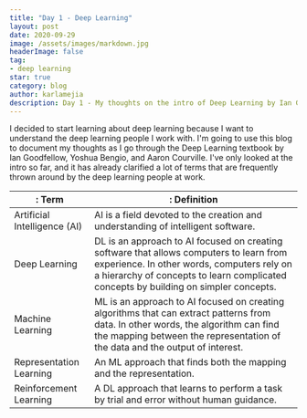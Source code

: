 ```yaml
---
title: "Day 1 - Deep Learning"
layout: post
date: 2020-09-29
image: /assets/images/markdown.jpg
headerImage: false
tag:
- deep learning
star: true
category: blog
author: karlamejia
description: Day 1 - My thoughts on the intro of Deep Learning by Ian Goodfellow, Yoshua Bengio, and Aaron Courville.
---
```


I decided to start learning about deep learning because I want to understand the deep learning people I work with. I'm going to use this blog to document my thoughts as I go through the Deep Learning textbook by Ian Goodfellow, Yoshua Bengio, and Aaron Courville. I've only looked at the intro so far, and it has already clarified a lot of terms that are frequently thrown around by the deep learning people at work. 

|: Term                   |: Definition |
|-------------------------|------------|
| Artificial Intelligence (AI) |  AI is a field devoted to the creation and understanding of intelligent software. |
| Deep Learning                | DL is an approach to AI focused on creating software that allows computers to learn from experience. In other words, computers rely on a hierarchy of concepts to learn complicated concepts by building on simpler concepts. |
| Machine Learning             | ML is an approach to AI focused on creating algorithms that can extract patterns from data. In other words, the algorithm can find the mapping between the representation of the data and the output of interest. |
| Representation Learning      | An ML approach that finds both the mapping and the representation. |
| Reinforcement Learning       | A DL approach that learns to perform a task by trial and error without human guidance. |

